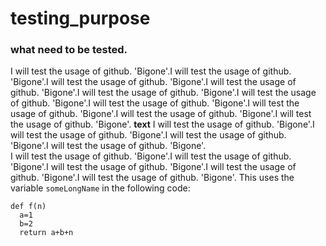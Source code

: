# testing_purpose
### what need to be tested.
I will test the usage of github. 'Bigone'.I will test the usage of github. 'Bigone'.I will test the usage of github. 'Bigone'.I will test the usage of github. 'Bigone'.I will test the usage of github. 'Bigone'.I will test the usage of github. 'Bigone'.I will test the usage of github. 'Bigone'.I will test the usage of github. 'Bigone'.I will test the usage of github. 'Bigone'.I will test the usage of github. 'Bigone'.   **text**                                                                                       I will test the usage of github. 'Bigone'.I will test the usage of github. 'Bigone'.I will test the usage of github. 'Bigone'.I will test the usage of github. 'Bigone'.<br> I will test the usage of github. 'Bigone'.I will test the usage of github. 'Bigone'.I will test the usage of github. 'Bigone'.I will test the usage of github. 'Bigone'.I will test the usage of github. 'Bigone'.
This uses the variable `someLongName` in the following code:
~~~
def f(n)
  a=1
  b=2
  return a+b+n
~~~
